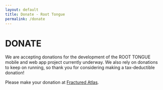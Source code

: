 ```yaml
---
layout: default
title: Donate - Root Tongue
permalink: /donate
---
```

# DONATE

We are accepting donations for the development of the ROOT TONGUE mobile and web app project currently underway. We also rely on donations to keep on running, so thank you for considering making a tax-deductible donation!


Please make your donation at [Fractured Atlas](https://fundraising.fracturedatlas.org/anita-chang-works).
